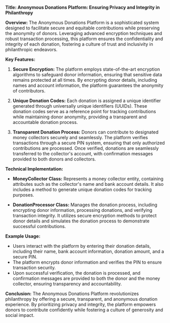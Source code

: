 **Title: Anonymous Donations Platform: Ensuring Privacy and Integrity in Philanthropy**

**Overview:**
The Anonymous Donations Platform is a sophisticated system designed to facilitate secure and equitable contributions while preserving the anonymity of donors. Leveraging advanced encryption techniques and robust transaction processing, this platform ensures the confidentiality and integrity of each donation, fostering a culture of trust and inclusivity in philanthropic endeavors.

**Key Features:**

1. **Secure Encryption:** The platform employs state-of-the-art encryption algorithms to safeguard donor information, ensuring that sensitive data remains protected at all times. By encrypting donor details, including names and account information, the platform guarantees the anonymity of contributors.

2. **Unique Donation Codes:** Each donation is assigned a unique identifier generated through universally unique identifiers (UUIDs). These donation codes serve as a reference point for tracking contributions while maintaining donor anonymity, providing a transparent and accountable donation process.

3. **Transparent Donation Process:** Donors can contribute to designated money collectors securely and seamlessly. The platform verifies transactions through a secure PIN system, ensuring that only authorized contributions are processed. Once verified, donations are seamlessly transferred to the collector's account, with confirmation messages provided to both donors and collectors.

**Technical Implementation:**

- **MoneyCollector Class:** Represents a money collector entity, containing attributes such as the collector's name and bank account details. It also includes a method to generate unique donation codes for tracking purposes.

- **DonationProcessor Class:** Manages the donation process, including encrypting donor information, processing donations, and verifying transaction integrity. It utilizes secure encryption methods to protect donor details and simulates the donation process to demonstrate successful contributions.

**Example Usage:**

- Users interact with the platform by entering their donation details, including their name, bank account information, donation amount, and a secure PIN.
- The platform encrypts donor information and verifies the PIN to ensure transaction security.
- Upon successful verification, the donation is processed, and confirmation messages are provided to both the donor and the money collector, ensuring transparency and accountability.

**Conclusion:**
The Anonymous Donations Platform revolutionizes philanthropy by offering a secure, transparent, and anonymous donation experience. By prioritizing privacy and integrity, the platform empowers donors to contribute confidently while fostering a culture of generosity and social impact.
